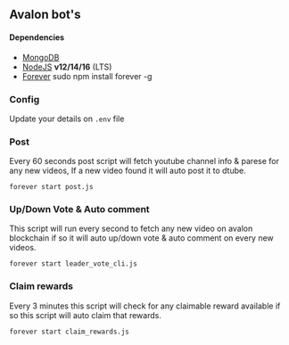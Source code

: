 ## Avalon bot's

#### Dependencies
* [MongoDB](https://mongodb.com)
* [NodeJS](https://nodejs.org/en/download/) **v12/14/16** (LTS)
* [Forever](https://www.npmjs.com/package/forever) sudo npm install forever -g
### Config
Update your details on `.env` file 

### Post
Every 60 seconds post script will fetch youtube channel info & parese for any new videos, If a new video found it will auto post it to dtube.

```
forever start post.js
```

### Up/Down Vote & Auto comment
This script will run every second to fetch any new video on avalon blockchain if so it will auto up/down vote & auto comment on every new videos.

```
forever start leader_vote_cli.js
```

### Claim rewards 
Every 3 minutes this script will check for any claimable reward available if so this script will auto claim that rewards.

```
forever start claim_rewards.js
```

